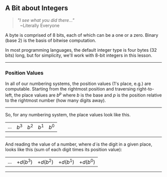## A Bit about Integers

> *"I see what you did there..."*  
> &nbsp;&nbsp;~Literally Everyone

A byte is comprised of 8 bits, each of which can be a one or a zero. 
Binary (base 2) is the basis of bitwise computation.

In most programming languages, the default integer type is four bytes 
(32 bits) long, but for simplicity, we'll work with 8-bit integers in 
this lesson.

---

### Position Values

In all of our numbering systems, the position values (1's place, e.g.) 
are computable. Starting from the rightmost position and traversing 
right-to-left, the place values are $b^p$ where $b$ is the base and $p$ is 
the position relative to the rightmost number (how many digits away).

---

So, for any numbering system, the place values look like this.

||||||
|-|-|-|-|-|
|...|$b^3$|$b^2$|$b^1$|$b^0$|

---

And reading the value of a number, where $d$ is the digit in a given 
place, looks like this (sum of each digit times its position value):

||||||
|-|-|-|-|-|
|...|$+d(b^3)$|$+d(b^2)$|$+d(b^1)$|$+d(b^0)$|

---
